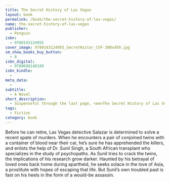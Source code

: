 ```yaml
---
title: The Secret History of Las Vegas
layout: book
permalink: /book/the-secret-history-of-las-vegas/
name: the-secret-history-of-las-vegas
publisher:
  - Penguin
isbn:
  - 9780143124955
cover_image: 9780143124955_SecretHistor_CVF-300x459.jpg
sm_show_books_buy_button:
  - 0
isbn_digital:
  - 9780698140189
isbn_kindle:
  - 
meta_data:
  - 
subtitle:
  - A Novel 
short_description:
  - Suspenseful through the last page, <em>The Secret History of Las Vegas</em> is Chris Abani’s most accomplished work to date, with his trademark visionary prose and a striking compassion for the inner lives of outsiders.
tags:
  - Fiction 
category: book
---
```

Before he can retire, Las Vegas detective Salazar is determined to solve a recent spate of murders. When he encounters a pair of conjoined twins with a container of blood near their car, he’s sure he has apprehended the killers, and enlists the help of Dr. Sunil Singh, a South African transplant who specializes in the study of psychopaths. As Sunil tries to crack the twins, the implications of his research grow darker. Haunted by his betrayal of loved ones back home during apartheid, he seeks solace in the love of Asia, a prostitute with hopes of escaping that life. But Sunil’s own troubled past is fast on his heels in the form of a would-be assassin.